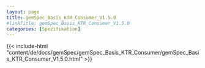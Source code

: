 ```yaml
---
layout: page
title: gemSpec_Basis_KTR_Consumer_V1.5.0
#linkTitle: gemSpec_Basis_KTR_Consumer_V1.5.0
categories: [Spezifikation]
---
```

{{< include-html "content/de/docs/gemSpec/gemSpec_Basis_KTR_Consumer/gemSpec_Basis_KTR_Consumer_V1.5.0.html" >}}